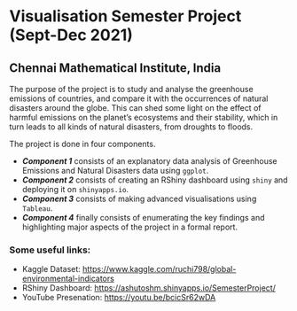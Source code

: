 # Visualisation Semester Project (Sept-Dec 2021)

## Chennai Mathematical Institute, India

The purpose of the project is to study and analyse the greenhouse emissions of countries, and compare it with
the occurrences of natural disasters around the globe. This can shed some light on the effect of harmful emissions
on the planet’s ecosystems and their stability, which in turn leads to all kinds of natural disasters, from droughts
to floods.

The project is done in four components.

- ***Component 1*** consists of an explanatory data analysis of Greenhouse Emissions and Natural Disasters data using ```ggplot```. 
- ***Component 2*** consists of creating an RShiny dashboard using ```shiny``` and deploying it on ```shinyapps.io```. 
- ***Component 3*** consists of making advanced visualisations using ```Tableau```.
- ***Component 4*** finally consists of enumerating the key findings and highlighting major aspects of the project in a formal report.

### Some useful links:

- Kaggle Dataset: https://www.kaggle.com/ruchi798/global-environmental-indicators
- RShiny Dashboard: https://ashutoshm.shinyapps.io/SemesterProject/
- YouTube Presenation: https://youtu.be/bcicSr62wDA
